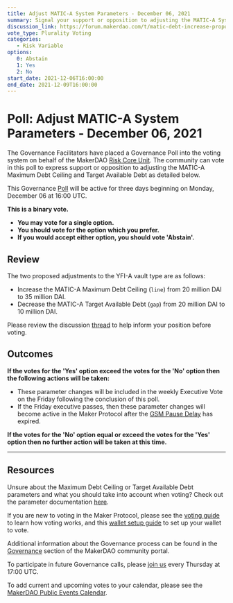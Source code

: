 ```yaml
---
title: Adjust MATIC-A System Parameters - December 06, 2021
summary: Signal your support or opposition to adjusting the MATIC-A System Parameters
discussion_link: https://forum.makerdao.com/t/matic-debt-increase-proposal-for-last-executive-of-2021/11989
vote_type: Plurality Voting
categories:
   - Risk Variable
options:
   0: Abstain
   1: Yes
   2: No
start_date: 2021-12-06T16:00:00
end_date: 2021-12-09T16:00:00
---
```

# Poll: Adjust MATIC-A System Parameters - December 06, 2021

The Governance Facilitators have placed a Governance Poll into the voting system on behalf of the MakerDAO [Risk Core Unit](https://mips.makerdao.com/mips/details/MIP39c2SP2). The community can vote in this poll to express support or opposition to adjusting the MATIC-A Maximum Debt Ceiling and Target Available Debt as detailed below.

This Governance [Poll](https://community-development.makerdao.com/en/learn/governance/on-chain-gov) will be active for three days beginning on Monday, December 06 at 16:00 UTC.

**This is a binary vote.** 
- **You may vote for a single option.** 
- **You should vote for the option which you prefer.**
- **If you would accept either option, you should vote 'Abstain'.**

## Review

The two proposed adjustments to the YFI-A vault type are as follows:
* Increase the MATIC-A Maximum Debt Ceiling (`line`) from 20 million DAI to 35 million DAI. 
* Decrease the MATIC-A Target Available Debt (`gap`) from 20 million DAI to 10 million DAI.

Please review the discussion [thread](https://forum.makerdao.com/t/matic-debt-increase-proposal-for-last-executive-of-2021/11989) to help inform your position before voting.

## Outcomes

**If the votes for the 'Yes' option exceed the votes for the 'No' option then the following actions will be taken:**
* These parameter changes will be included in the weekly Executive Vote on the Friday following the conclusion of this poll. 
* If the Friday executive passes, then these parameter changes will become active in the Maker Protocol after the [GSM Pause Delay](https://community-development.makerdao.com/en/learn/governance/param-gsm-pause-delay) has expired.

**If the votes for the 'No' option equal or exceed the votes for the 'Yes' option then no further action will be taken at this time.**

---

## Resources

Unsure about the Maximum Debt Ceiling or Target Available Debt parameters and what you should take into account when voting? Check out the parameter documentation [here](https://makerdao.world/en/learn/governance/module-dciam).

If you are new to voting in the Maker Protocol, please see the [voting guide](https://community-development.makerdao.com/en/learn/governance/how-voting-works/) to learn how voting works, and this [wallet setup guide](https://community-development.makerdao.com/en/learn/governance/voting-setup/) to set up your wallet to vote.

Additional information about the Governance process can be found in the [Governance](https://community-development.makerdao.com/en/learn/governance) section of the MakerDAO community portal.

To participate in future Governance calls, please [join us](https://github.com/makerdao/community/tree/master/governance/governance-and-risk-meetings) every Thursday at 17:00 UTC.

To add current and upcoming votes to your calendar, please see the [MakerDAO Public Events Calendar](https://calendar.google.com/calendar/embed?src=makerdao.com_3efhm2ghipksegl009ktniomdk%40group.calendar.google.com&ctz=UTC&mode=week&showCalendars=0&showPrint=0).
